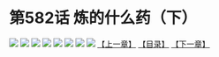 # 第582话 炼的什么药（下）
![](https://mhpic.xiaomingtaiji.net/comic/D/斗破苍穹拆分版/582话/1.jpg-zymk.middle.webp)
![](https://mhpic.xiaomingtaiji.net/comic/D/斗破苍穹拆分版/582话/2.jpg-zymk.middle.webp)
![](https://mhpic.xiaomingtaiji.net/comic/D/斗破苍穹拆分版/582话/3.jpg-zymk.middle.webp)
![](https://mhpic.xiaomingtaiji.net/comic/D/斗破苍穹拆分版/582话/4.jpg-zymk.middle.webp)
![](https://mhpic.xiaomingtaiji.net/comic/D/斗破苍穹拆分版/582话/5.jpg-zymk.middle.webp)
![](https://mhpic.xiaomingtaiji.net/comic/D/斗破苍穹拆分版/582话/6.jpg-zymk.middle.webp)
![](https://mhpic.xiaomingtaiji.net/comic/D/斗破苍穹拆分版/582话/7.jpg-zymk.middle.webp)
![](https://mhpic.xiaomingtaiji.net/comic/D/斗破苍穹拆分版/582话/8.jpg-zymk.middle.webp)
[【上一章】](./581.md)
[【目录】](./README.md)
[【下一章】](./583.md)
